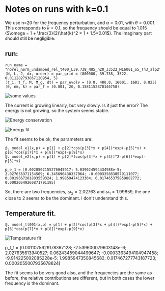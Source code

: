 # Notes on runs with k=0.1

We use n=20 for the frequency perturbation, and $\alpha = 0.01$, with $\theta = 0.001$.
This corresponds to $\hat{k} = 0.1$, so the frequency should be equal to $1.015$
($\omega = 1 + \frac{3}{2}\hat{k}^2 = 1 + 1.5*0.01$). The imaginary part should still be negligible.


## run: 
```
run_name = "norel_norm_undamped_rel_t400_L39.738_N85_n20_J3522_M16001_o5_Th3_alp2"
(N, L, J, dx, order) = par_grid = (800000, 39.738, 3522, 0.011282793867120954, 5)
(t_i, t_f, M, M_g, dt) = par_evolv = (0.0, 400.0, 16001, 1601, 0.025)
(θ, nm, k) = par_f = (0.001, 20, 0.1581152878146758)
```
![some values](Images/norel_norm_undamped_rel_t400_L39.738_N85_n20_J3522_M16001_o5_Th3_alp2_total_run.png)

The current is growing linearly, but very slowly. Is it just the error?
The energy is not growing, so the system seems stable.

![Energy conservation](Images/norel_norm_undamped_rel_t400_L39.738_N85_n20_J3522_M16001_o5_Th3_alp2energy_conservation.png)


![Energy fit](Images/norel_norm_undamped_rel_t400_L39.738_N85_n20_J3522_M16001_o5_Th3_alp2_energy_fit.png)

The fit seems to be ok, the parameters are: 
```
@. model_e1(x,p) = p[1] + p[2]*cos(p[3]*x + p[4])*exp(-p[5]*x) + p[6]*cos(p[7]*x + p[8])*exp(-p[9]*x)
@. model_e2(x,p) = p[1] + p[2]*(cos(p[3]*x + p[4])^2-p[6])*exp(-p[5]*x)

```
```
p_e_1 = [0.0020502155276045917; 5.039024594434988e-5; 2.027635371154509; 6.345690430337964; -0.0003358830579111077; 0.0019667201803559324; 1.99859474123304; 0.017465375859802772; 0.00020549260871791195]
```

So, there are two frequencies, $\omega_2 = 2.02763$ and $\omega_1 = 1.99859$, the one close to 2 seems to be the dominant. I don't understand this. 

## Temperature fit.

```
@. model_tl001(x,p) = p[1] + p[2]*cos(p[3]*x + p[4])*exp(-p[5]*x) + p[6]*cos(p[7]*x + p[8])*exp(-p[9]*x)
```

![Temperature fit](Images/norel_norm_undamped_rel_t400_L39.738_N85_n20_J3522_M16001_o5_Th3_alp2temperature_fit.png)

p_t_1 = [0.0011075629178367128; -2.539600079603148e-6; 2.027635613940527; 0.06243459044499647; -0.0003363494104947458; -9.914225002085228e-5; 1.9985947350845683; 0.017467277743187723; 0.0002055007935678624]

The fit seems to be very good also, and the frequencies are the same as before, the relative contributions are different, but in both cases the lower frequency is the dominant.










